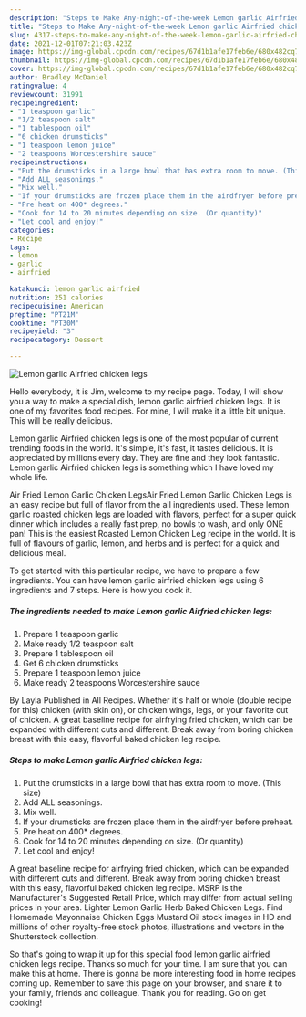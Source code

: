 ```yaml
---
description: "Steps to Make Any-night-of-the-week Lemon garlic Airfried chicken legs"
title: "Steps to Make Any-night-of-the-week Lemon garlic Airfried chicken legs"
slug: 4317-steps-to-make-any-night-of-the-week-lemon-garlic-airfried-chicken-legs
date: 2021-12-01T07:21:03.423Z
image: https://img-global.cpcdn.com/recipes/67d1b1afe17feb6e/680x482cq70/lemon-garlic-airfried-chicken-legs-recipe-main-photo.jpg
thumbnail: https://img-global.cpcdn.com/recipes/67d1b1afe17feb6e/680x482cq70/lemon-garlic-airfried-chicken-legs-recipe-main-photo.jpg
cover: https://img-global.cpcdn.com/recipes/67d1b1afe17feb6e/680x482cq70/lemon-garlic-airfried-chicken-legs-recipe-main-photo.jpg
author: Bradley McDaniel
ratingvalue: 4
reviewcount: 31991
recipeingredient:
- "1 teaspoon garlic"
- "1/2 teaspoon salt"
- "1 tablespoon oil"
- "6 chicken drumsticks"
- "1 teaspoon lemon juice"
- "2 teaspoons Worcestershire sauce"
recipeinstructions:
- "Put the drumsticks in a large bowl that has extra room to move. (This size)"
- "Add ALL seasonings."
- "Mix well."
- "If your drumsticks are frozen place them in the airdfryer before preheat."
- "Pre heat on 400* degrees."
- "Cook for 14 to 20 minutes depending on size. (Or quantity)"
- "Let cool and enjoy!"
categories:
- Recipe
tags:
- lemon
- garlic
- airfried

katakunci: lemon garlic airfried 
nutrition: 251 calories
recipecuisine: American
preptime: "PT21M"
cooktime: "PT30M"
recipeyield: "3"
recipecategory: Dessert

---
```



![Lemon garlic Airfried chicken legs](https://img-global.cpcdn.com/recipes/67d1b1afe17feb6e/680x482cq70/lemon-garlic-airfried-chicken-legs-recipe-main-photo.jpg)

Hello everybody, it is Jim, welcome to my recipe page. Today, I will show you a way to make a special dish, lemon garlic airfried chicken legs. It is one of my favorites food recipes. For mine, I will make it a little bit unique. This will be really delicious.

Lemon garlic Airfried chicken legs is one of the most popular of current trending foods in the world. It's simple, it's fast, it tastes delicious. It is appreciated by millions every day. They are fine and they look fantastic. Lemon garlic Airfried chicken legs is something which I have loved my whole life.

Air Fried Lemon Garlic Chicken LegsAir Fried Lemon Garlic Chicken Legs is an easy recipe but full of flavor from the all ingredients used. These lemon garlic roasted chicken legs are loaded with flavors, perfect for a super quick dinner which includes a really fast prep, no bowls to wash, and only ONE pan! This is the easiest Roasted Lemon Chicken Leg recipe in the world. It is full of flavours of garlic, lemon, and herbs and is perfect for a quick and delicious meal.


To get started with this particular recipe, we have to prepare a few ingredients. You can have lemon garlic airfried chicken legs using 6 ingredients and 7 steps. Here is how you cook it.

<!--inarticleads1-->

##### The ingredients needed to make Lemon garlic Airfried chicken legs:

1. Prepare 1 teaspoon garlic
1. Make ready 1/2 teaspoon salt
1. Prepare 1 tablespoon oil
1. Get 6 chicken drumsticks
1. Prepare 1 teaspoon lemon juice
1. Make ready 2 teaspoons Worcestershire sauce


By Layla Published in All Recipes. Whether it&#39;s half or whole (double recipe for this) chicken (with skin on), or chicken wings, legs, or your favorite cut of chicken. A great baseline recipe for airfrying fried chicken, which can be expanded with different cuts and different. Break away from boring chicken breast with this easy, flavorful baked chicken leg recipe. 

<!--inarticleads2-->

##### Steps to make Lemon garlic Airfried chicken legs:

1. Put the drumsticks in a large bowl that has extra room to move. (This size)
1. Add ALL seasonings.
1. Mix well.
1. If your drumsticks are frozen place them in the airdfryer before preheat.
1. Pre heat on 400* degrees.
1. Cook for 14 to 20 minutes depending on size. (Or quantity)
1. Let cool and enjoy!


A great baseline recipe for airfrying fried chicken, which can be expanded with different cuts and different. Break away from boring chicken breast with this easy, flavorful baked chicken leg recipe. MSRP is the Manufacturer&#39;s Suggested Retail Price, which may differ from actual selling prices in your area. Lighter Lemon Garlic Herb Baked Chicken Legs. Find Homemade Mayonnaise Chicken Eggs Mustard Oil stock images in HD and millions of other royalty-free stock photos, illustrations and vectors in the Shutterstock collection. 

So that's going to wrap it up for this special food lemon garlic airfried chicken legs recipe. Thanks so much for your time. I am sure that you can make this at home. There is gonna be more interesting food in home recipes coming up. Remember to save this page on your browser, and share it to your family, friends and colleague. Thank you for reading. Go on get cooking!
